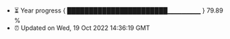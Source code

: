 - ⏳ Year progress { ███████████████████████▁▁▁▁▁▁▁ } 79.89 %
- ⏰ Updated on Wed, 19 Oct 2022 14:36:19 GMT


